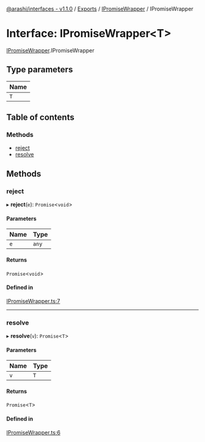[@arashi/interfaces - v1.1.0](../README.md) / [Exports](../modules.md) / [IPromiseWrapper](../modules/IPromiseWrapper.md) / IPromiseWrapper

# Interface: IPromiseWrapper<T\>

[IPromiseWrapper](../modules/IPromiseWrapper.md).IPromiseWrapper

## Type parameters

| Name |
| :------ |
| `T` |

## Table of contents

### Methods

- [reject](IPromiseWrapper.IPromiseWrapper-1.md#reject)
- [resolve](IPromiseWrapper.IPromiseWrapper-1.md#resolve)

## Methods

### reject

▸ **reject**(`e`): `Promise`<`void`\>

#### Parameters

| Name | Type |
| :------ | :------ |
| `e` | `any` |

#### Returns

`Promise`<`void`\>

#### Defined in

[IPromiseWrapper.ts:7](https://github.com/arashijs/interfaces/blob/02e44ae/src/IPromiseWrapper.ts#L7)

___

### resolve

▸ **resolve**(`v`): `Promise`<`T`\>

#### Parameters

| Name | Type |
| :------ | :------ |
| `v` | `T` |

#### Returns

`Promise`<`T`\>

#### Defined in

[IPromiseWrapper.ts:6](https://github.com/arashijs/interfaces/blob/02e44ae/src/IPromiseWrapper.ts#L6)
